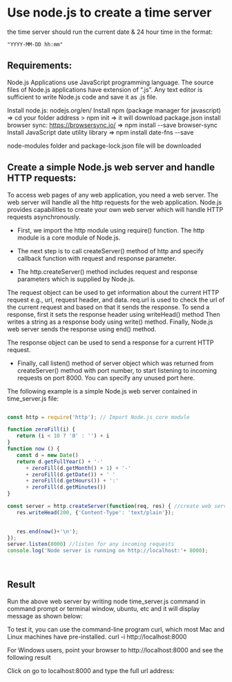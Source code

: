 # Use node.js to create a time server

the time server should run the current date & 24 hour time in the format:

    "YYYY-MM-DD hh:mm"


## Requirements:

Node.js Applications use JavaScript programming language. The source files of Node.js applications have extension of “.js”. Any text editor is sufficient to write Node.js code and save it as .js file.

Install node.js: nodejs.org/en/
Install npm (package manager for javascript) => cd your folder address > npm init => it will download package.json
install browser sync: https://browsersync.io/ => npm install --save browser-sync 
Install JavaScript date utility library  => npm install date-fns --save 

node-modules folder and package-lock.json file will be downloaded


## Create a simple Node.js web server and handle HTTP requests:

To access web pages of any web application, you need a web server. The web server will handle all the http requests for the web application. Node.js provides capabilities to create your own web server which will handle HTTP requests asynchronously. 

* First, we import the http module using require() function. The http module is a core module of Node.js. 

* The next step is to call createServer() method of http and specify callback function with request and response parameter. 

* The http.createServer() method includes request and response parameters which is supplied by Node.js. 
 
 The request object can be used to get information about the current HTTP request e.g., url, request header, and data. 
 req.url is used to check the url of the current request and based on that it sends the response. 
 To send a response, first it sets the response header using writeHead() method
 Then writes a string as a response body using write() method. 
 Finally, Node.js web server sends the response using end() method.

 The response object can be used to send a response for a current HTTP request.
 
* Finally, call listen() method of server object which was returned from createServer() method with port number, to start listening to incoming requests on port 8000. You can specify any unused port here.

The following example is a simple Node.js web server contained in time_server.js file:

```javascript

const http = require('http'); // Import Node.js core module

function zeroFill(i) {
   return (i < 10 ? '0' : '') + i
}
function now () {
   const d = new Date()
   return d.getFullYear() + '-'
      + zeroFill(d.getMonth() + 1) + '-'
      + zeroFill(d.getDate()) + ' '
      + zeroFill(d.getHours()) + ':'
      + zeroFill(d.getMinutes())
}

const server = http.createServer(function(req, res) { //create web server
   res.writeHead(200, {'Content-Type': 'text/plain'});

   
   res.end(now()+'\n');
});
server.listen(8000) //listen for any incoming requests
console.log('Node server is running on http://localhost:'+ 8000);

 
```


## Result

Run the above web server by writing node time_server.js command in command prompt or terminal window, ubuntu, etc and it will display message as shown below:

To test it, you can use the command-line program curl, which most Mac and Linux machines have pre-installed.
curl -i http://localhost:8000


For Windows users, point your browser to http://localhost:8000 and see the following result


Click on go to localhost:8000 and type the full url address:

